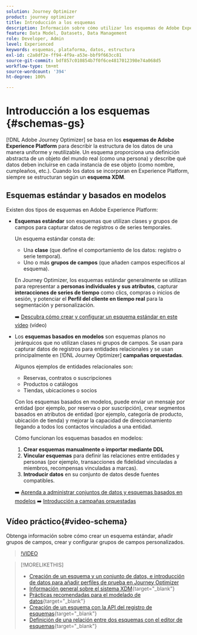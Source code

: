 ```yaml
---
solution: Journey Optimizer
product: journey optimizer
title: Introducción a los esquemas
description: Información sobre cómo utilizar los esquemas de Adobe Experience Platform en Adobe Journey Optimizer
feature: Data Model, Datasets, Data Management
role: Developer, Admin
level: Experienced
keywords: esquemas, plataforma, datos, estructura
exl-id: c2a8df2e-ff94-4f9a-a53e-bbf9f663cc81
source-git-commit: bdf857c010854b7f0f6ce4817012398e74a068d5
workflow-type: tm+mt
source-wordcount: '394'
ht-degree: 100%

---
```


# Introducción a los esquemas {#schemas-gs}

[!DNL Adobe Journey Optimizer] se basa en los **esquemas de Adobe Experience Platform** para describir la estructura de los datos de una manera uniforme y reutilizable. Un esquema proporciona una definición abstracta de un objeto del mundo real (como una persona) y describe qué datos deben incluirse en cada instancia de ese objeto (como nombre, cumpleaños, etc.). Cuando los datos se incorporan en Experience Platform, siempre se estructuran según un **esquema XDM**.

## Esquemas estándar y basados en modelos

Existen dos tipos de esquemas en Adobe Experience Platform:

* **Esquemas estándar** son esquemas que utilizan clases y grupos de campos para capturar datos de registros o de series temporales.

  Un esquema estándar consta de:

   * Una **clase** (que define el comportamiento de los datos: registro o serie temporal).
   * Uno o más **grupos de campos** (que añaden campos específicos al esquema).

  En Journey Optimizer, los esquemas estándar generalmente se utilizan para representar a **personas individuales y sus atributos**, capturar **interacciones de series de tiempo** como clics, compras o inicios de sesión, y potenciar el **Perfil del cliente en tiempo real** para la segmentación y personalización.

  ➡️ [Descubra cómo crear y configurar un esquema estándar en este vídeo](#video-schema) (vídeo)

* Los **esquemas basados en modelos** son esquemas planos no jerárquicos que no utilizan clases ni grupos de campos. Se usan para capturar datos de registros para entidades relacionales y se usan principalmente en [!DNL Journey Optimizer] **campañas orquestadas**.

  Algunos ejemplos de entidades relacionales son:
   * Reservas, contratos o suscripciones
   * Productos o catálogos
   * Tiendas, ubicaciones o socios

  Con los esquemas basados en modelos, puede enviar un mensaje por entidad (por ejemplo, por reserva o por suscripción), crear segmentos basados en atributos de entidad (por ejemplo, categoría de producto, ubicación de tienda) y mejorar la capacidad de direccionamiento llegando a todos los contactos vinculados a una entidad.

  Cómo funcionan los esquemas basados en modelos:

   1. **Crear esquemas manualmente o importar mediante DDL**
   1. **Vincular esquemas** para definir las relaciones entre entidades y personas (por ejemplo, transacciones de fidelidad vinculadas a miembros, recompensas vinculadas a marcas).
   1. **Introducir datos** en su conjunto de datos desde fuentes compatibles.

  ➡️ [Aprenda a administrar conjuntos de datos y esquemas basados en modelos](../orchestrated/gs-schemas.md)
➡️ [Introducción a campañas orquestadas](../orchestrated/gs-schemas.md)

## Vídeo práctico{#video-schema}

Obtenga información sobre cómo crear un esquema estándar, añadir grupos de campos, crear y configurar grupos de campos personalizados.

>[!VIDEO](https://video.tv.adobe.com/v/3416869?captions=spa&quality=12)

>[!MORELIKETHIS]
>
>* [Creación de un esquema y un conjunto de datos, e introducción de datos para añadir perfiles de prueba en Journey Optimizer](../audience/creating-test-profiles.md)
>* [Información general sobre el sistema XDM](https://experienceleague.adobe.com/docs/experience-platform/xdm/home.html?lang=es){target="_blank"}
>* [Prácticas recomendadas para el modelado de datos](https://experienceleague.adobe.com/docs/experience-platform/xdm/schema/best-practices.html?lang=es){target="_blank"}
>* [Creación de un esquema con la API del registro de esquemas](https://experienceleague.adobe.com/docs/experience-platform/xdm/tutorials/create-schema-api.html?lang=es){target="_blank"}
>* [Definición de una relación entre dos esquemas con el editor de esquemas](https://experienceleague.adobe.com/docs/experience-platform/xdm/tutorials/relationship-ui.html?lang=es){target="_blank"}
